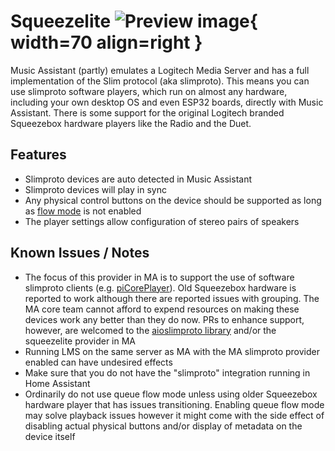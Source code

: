 # Squeezelite ![Preview image](../assets/icons/slim-icon.svg){ width=70 align=right }

Music Assistant (partly) emulates a Logitech Media Server and has a full implementation of the Slim protocol (aka slimproto).
This means you can use slimproto software players, which run on almost any hardware, including your own desktop OS and even ESP32 boards, directly with Music Assistant. There is some support for the original Logitech branded Squeezebox hardware players like the Radio and the Duet.

## Features

- Slimproto devices are auto detected in Music Assistant
- Slimproto devices will play in sync
- Any physical control buttons on the device should be supported as long as [flow mode](../faq/tech-info.md/#track-queueing) is not enabled
- The player settings allow configuration of stereo pairs of speakers

## Known Issues / Notes

- The focus of this provider in MA is to support the use of software slimproto clients (e.g. [piCorePlayer](https://www.picoreplayer.org/)). Old Squeezebox hardware is reported to work although there are reported issues with grouping. The MA core team cannot afford to expend resources on making these devices work any better than they do now. PRs to enhance support, however, are welcomed to the [aioslimproto library](https://github.com/home-assistant-libs/aioslimproto) and/or the squeezelite provider in MA
- Running LMS on the same server as MA with the MA slimproto provider enabled can have undesired effects
- Make sure that you do not have the "slimproto" integration running in Home Assistant
- Ordinarily do not use queue flow mode unless using older Squeezebox hardware player that has issues transitioning. Enabling queue flow mode may solve playback issues however it might come with the side effect of disabling actual physical buttons and/or display of metadata on the device itself
